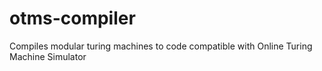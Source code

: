 # otms-compiler
Compiles modular turing machines to code compatible with Online Turing Machine Simulator
